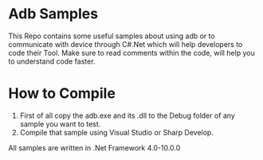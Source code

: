 # Adb Samples
This Repo contains some useful samples about using adb or to communicate with device through C#.Net which will help developers to code their Tool.
Make sure to read comments within the code, will help you to understand code faster.

# How to Compile
1. First of all copy the adb.exe and its .dll to the Debug folder of any sample you want to test.
2. Compile that sample using Visual Studio or Sharp Develop.

All samples are written in .Net Framework 4.0-10.0.0

